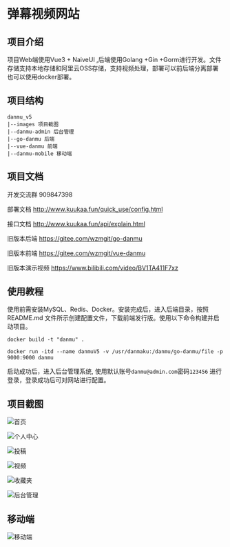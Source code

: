 # 弹幕视频网站

## 项目介绍
项目Web端使用Vue3 + NaiveUI ,后端使用Golang +Gin +Gorm进行开发。文件存储支持本地存储和阿里云OSS存储，支持视频处理，部署可以前后端分离部署也可以使用docker部署。

## 项目结构
```
danmu_v5
|--images 项目截图
|--danmu-admin 后台管理
|--go-danmu 后端
|--vue-danmu 前端
|--danmu-mobile 移动端
```

## 项目文档

开发交流群 909847398

部署文档 http://www.kuukaa.fun/quick_use/config.html

接口文档 http://www.kuukaa.fun/api/explain.html

旧版本后端 https://gitee.com/wzmgit/go-danmu

旧版本前端 https://gitee.com/wzmgit/vue-danmu 

旧版本演示视频 https://www.bilibili.com/video/BV1TA411F7xz



## 使用教程
使用前需安装MySQL、Redis、Docker。安装完成后，进入后端目录，按照 README.md 文件所示创建配置文件，下载前端发行版。使用以下命令构建并启动项目。
```
docker build -t "danmu" .

docker run -itd --name danmuV5 -v /usr/danmaku:/danmu/go-danmu/file -p 9000:9000 danmu
```
启动成功后，进入后台管理系统, 使用默认账号`danmu@admin.com`密码`123456` 进行登录，登录成功后可对网站进行配置。


## 项目截图

![首页](http://www.kuukaa.fun/img/home.png)

![个人中心](http://www.kuukaa.fun/img/space.png)

![投稿](http://www.kuukaa.fun/img/upload.png)

![视频](http://www.kuukaa.fun/img/video.png)

![收藏夹](http://www.kuukaa.fun/img/collection.png)

![后台管理](http://www.kuukaa.fun/img/manage_about.png)

## 移动端
![移动端](http://www.kuukaa.fun/img/mobile.jpeg)